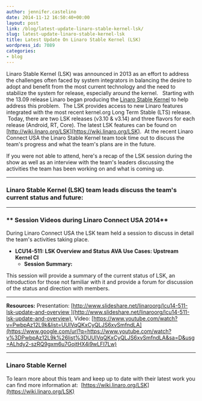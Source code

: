 ```yaml
---
author: jennifer.castelino
date: 2014-11-12 16:50:40+00:00
layout: post
link: /blog/latest-update-linaro-stable-kernel-lsk/
slug: latest-update-linaro-stable-kernel-lsk
title: Latest Update On Linaro Stable Kernel (LSK)
wordpress_id: 7089
categories:
- blog
---
```


Linaro Stable Kernel (LSK) was announced in 2013 as an effort to address the challenges often faced by system integrators in balancing the desire to adopt and benefit from the most current technology and the need to stabilize the system for release, especially around the kernel.   Starting with the 13.09 release Linaro began producing the [Linaro Stable Kernel](http://wiki.linaro.org/LSK) to help address this problem.  The LSK provides access to new Linaro features integrated with the most recent kernel.org Long Term Stable (LTS) release.  Today, there are two LSK releases (v3.10 & v3.14) and three flavors for each release (Android, RT, Core). The latest LSK features can be found on [http://wiki.linaro.org/LSK](https://wiki.linaro.org/LSK).  At the recent Linaro Connect USA the Linaro Stable Kernel team took time out to discuss the team's progress and what the team's plans are in the future.

If you were not able to attend, here's a recap of the LSK session during the show as well as an interview with the team's leaders discussing the activities the team has been working on and what is coming up.

* * *

### **Linaro Stable Kernel (LSK) team leads discuss the team's current status and future:**

* * *

### ** Session Videos during Linaro Connect USA 2014**

During Linaro Connect USA the LSK team held a session to discuss in detail the team's activities taking place.

  * **LCU14-511: LSK Overview and Status AVA Use Cases: Upstream Kernel CI**
    * **Session Summary:**
    
This session will provide a summary of the current status of LSK, an introduction for those not familiar with it and provide a forum for discussion of the status and direction with members.

* * * 

**Resources:**
Presentation: [http://www.slideshare.net/linaroorg/lcu14-511-lsk-update-and-overview ](http://www.slideshare.net/linaroorg/lcu14-511-lsk-update-and-overview) 
Video: [https://www.youtube.com/watch?v=PwbpAz12L9k&list=UUIVqQKxCyQLJS6xvSmfndLA](https://www.google.com/url?q=https://www.youtube.com/watch?v%3DPwbpAz12L9k%26list%3DUUIVqQKxCyQLJS6xvSmfndLA&sa=D&usg=ALhdy2-szRQ9gxm6u7GojtHX4i9wLFI7Lw)


* * *

### **Linaro Stable Kernel**


To learn more about this team and keep up to date with their latest work you can find more information at:  [https://wiki.linaro.org/LSK](https://wiki.linaro.org/LSK)
